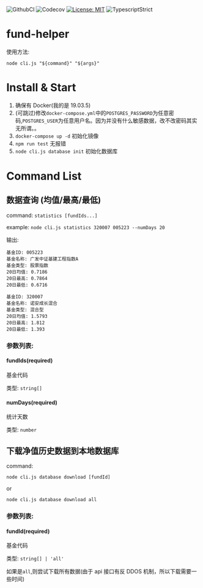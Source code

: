 ![GithubCI](https://github.com/fa93hws/fund-helper/workflows/CI/badge.svg)
![Codecov](https://codecov.io/gh/fa93hws/fund-helper/branch/master/graph/badge.svg)
[![License: MIT](https://img.shields.io/badge/License-MIT-yellow.svg)](https://opensource.org/licenses/MIT)
![TypescriptStrict](https://camo.githubusercontent.com/41c68e9f29c6caccc084e5a147e0abd5f392d9bc/68747470733a2f2f62616467656e2e6e65742f62616467652f547970655363726970742f7374726963742532302546302539462539322541412f626c7565)

# fund-helper

使用方法:

```
node cli.js "${command}" "${args}"
```

# Install & Start

1. 确保有 Docker(我的是 19.03.5)
1. (可跳过)修改`docker-compose.yml`中的`POSTGRES_PASSWORD`为任意密码,`POSTGRES_USER`为任意用户名。因为并没有什么敏感数据，改不改密码其实无所谓。。
1. `docker-compose up -d` 初始化镜像
1. `npm run test` 无报错
1. `node cli.js database init` 初始化数据库

# Command List

## 数据查询 (均值/最高/最低)

command: `statistics [fundIds...]`

example: `node cli.js statistics 320007 005223 --numDays 20`

输出:

```
基金ID: 005223
基金名称: 广发中证基建工程指数A
基金类型: 股票指数
20日均值: 0.7186
20日最高: 0.7864
20日最低: 0.6716

基金ID: 320007
基金名称: 诺安成长混合
基金类型: 混合型
20日均值: 1.5793
20日最高: 1.812
20日最低: 1.393

```

### 参数列表:

#### fundIds(required)

基金代码

类型: `string[]`

#### numDays(required)

统计天数

类型: `number`

## 下载净值历史数据到本地数据库

command:

```
node cli.js database download [fundId]
```

or

```
node cli.js database download all
```

### 参数列表:

#### fundId(required)

基金代码

类型: `string[] | 'all'`

如果是`all`,则尝试下载所有数据(由于 api 接口有反 DDOS 机制，所以下载需要一些时间)

